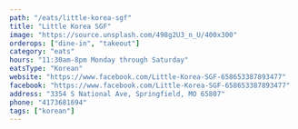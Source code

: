 ```yaml
---
path: "/eats/little-korea-sgf"
title: "Little Korea SGF"
image: "https://source.unsplash.com/498g2U3_n_U/400x300"
orderops: ["dine-in", "takeout"]
category: "eats"
hours: "11:30am-8pm Monday through Saturday"
eatsType: "Korean"
website: "https://www.facebook.com/Little-Korea-SGF-658653387893477"
facebook: "https://www.facebook.com/Little-Korea-SGF-658653387893477"
address: "3354 S National Ave, Springfield, MO 65807"
phone: "4173681694"
tags: ["korean"]
---
```

